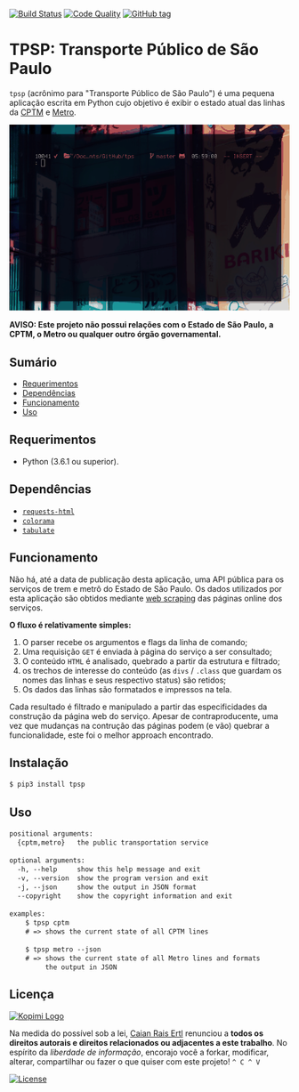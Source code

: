 [![Build Status][travis-shield]][travis-url] [![Code Quality][lgtm-shield]][lgtm-url] [![GitHub tag][tag-shield]][tag-url]

[travis-shield]: https://img.shields.io/travis/caian-org/tpsp.svg?logo=travis-ci&logoColor=FFF&style=for-the-badge
[travis-url]: https://travis-ci.org/caian-org/tpsp

[lgtm-shield]: https://img.shields.io/lgtm/grade/python/g/caian-org/tpsp.svg?logo=lgtm&style=for-the-badge
[lgtm-url]: https://lgtm.com/projects/g/caian-org/tpsp/context:python

[tag-shield]: https://img.shields.io/github/tag/caian-org/tpsp.svg?logo=git&logoColor=FFF&style=for-the-badge
[tag-url]: https://github.com/caian-org/tpsp/releases

# TPSP: Transporte Público de São Paulo

`tpsp` (acrônimo para "Transporte Público de São Paulo") é uma pequena aplicação
escrita em Python cujo objetivo é exibir o estado atual das linhas da [CPTM] e
[Metro].

<p align="center">
  <img src="docs/tpsp.gif">
</p>

**AVISO: Este projeto não possui relações com o Estado de São Paulo, a CPTM, o
Metro ou qualquer outro órgão governamental.**

[CPTM]: https://www.cptm.sp.gov.br/
[Metro]: http://www.metro.sp.gov.br/sistemas/direto-do-metro-via4/index.aspx


## Sumário

- [Requerimentos](#requerimentos)
- [Dependências](#dependencias)
- [Funcionamento](#funcionamento)
- [Uso](#uso)


## Requerimentos

- Python (3.6.1 ou superior).


## Dependências

- [`requests-html`](https://github.com/kennethreitz/requests-html)
- [`colorama`](https://github.com/tartley/colorama)
- [`tabulate`](https://bitbucket.org/astanin/python-tabulate)

## Funcionamento

Não há, até a data de publicação desta aplicação, uma API pública para os
serviços de trem e metrô do Estado de São Paulo. Os dados utilizados por esta
aplicação são obtidos mediante [web scraping] das páginas online dos serviços.

**O fluxo é relativamente simples:**

1. O parser recebe os argumentos e flags da linha de comando;
1. Uma requisição `GET` é enviada à página do serviço a ser consultado;
1. O conteúdo `HTML` é analisado, quebrado a partir da estrutura e filtrado;
1. os trechos de interesse do conteúdo (as `divs` / `.class` que guardam os
   nomes das linhas e seus respectivo status) são retidos;
1. Os dados das linhas são formatados e impressos na tela.

Cada resultado é filtrado e manipulado a partir das especificidades da construção
da página web do serviço. Apesar de contraproducente, uma vez que mudanças na
contrução das páginas podem (e vão) quebrar a funcionalidade, este foi o melhor
approach encontrado.

[web scraping]: https://en.wikipedia.org/wiki/Web_scraping


## Instalação

```sh
$ pip3 install tpsp
```


## Uso

```
positional arguments:
  {cptm,metro}   the public transportation service

optional arguments:
  -h, --help     show this help message and exit
  -v, --version  show the program version and exit
  -j, --json     show the output in JSON format
  --copyright    show the copyright information and exit

examples:
    $ tpsp cptm
    # => shows the current state of all CPTM lines

    $ tpsp metro --json
    # => shows the current state of all Metro lines and formats
         the output in JSON
```

## Licença

[![Kopimi Logo][kopimi-logo]][kopimi-url]

Na medida do possível sob a lei, [Caian Rais Ertl][me] renunciou a __todos os
direitos autorais e direitos relacionados ou adjacentes a este trabalho__. No
espírito da _liberdade de informação_, encorajo você a forkar, modificar,
alterar, compartilhar ou fazer o que quiser com este projeto! `^ C ^ V`

[![License][cc-shield]][cc-url]

[me]: https://github.com/caiertl
[cc-shield]: https://forthebadge.com/images/badges/cc-0.svg
[cc-url]: http://creativecommons.org/publicdomain/zero/1.0

[kopimi-logo]: https://gist.githubusercontent.com/xero/cbcd5c38b695004c848b73e5c1c0c779/raw/6b32899b0af238b17383d7a878a69a076139e72d/kopimi-sm.png
[kopimi-url]: https://kopimi.com
